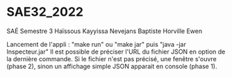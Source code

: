 # SAE32_2022

SAÉ Semestre 3
Haïssous Kayyissa
Nevejans Baptiste
Horville Ewen

Lancement de l'appli :
"make run" ou "make jar" puis "java -jar Inspecteur.jar"
Il est possible de préciser l'URL du fichier JSON en option de la dernière commande.
Si le fichier n'est pas précisé, une fenêtre s'ouvre (phase 2), sinon un affichage simple JSON apparait en console (phase 1).